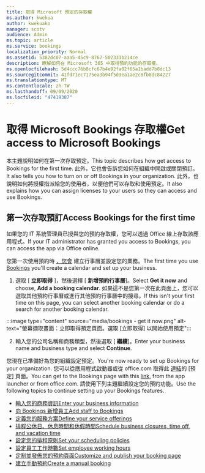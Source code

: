 ```yaml
---
title: 取得 Microsoft 預定的存取權
ms.author: kwekua
author: kwekuako
manager: scotv
audience: Admin
ms.topic: article
ms.service: bookings
localization_priority: Normal
ms.assetid: 5382dc07-aaa5-45c9-8767-502333b214ce
description: 瞭解如何在 Microsoft 365 中取得預約功能的存取權。
ms.openlocfilehash: 5d4ccc76b8cfc67b4e92fa02f65a1badd7b8dc13
ms.sourcegitcommit: 41fd71ec7175ea3b94f5d3ea1ae2c8fb8dc84227
ms.translationtype: MT
ms.contentlocale: zh-TW
ms.lasthandoff: 09/09/2020
ms.locfileid: "47419387"
---
```

# <a name="get-access-to-microsoft-bookings"></a><span data-ttu-id="7cd1c-103">取得 Microsoft Bookings 存取權</span><span class="sxs-lookup"><span data-stu-id="7cd1c-103">Get access to Microsoft Bookings</span></span>

<span data-ttu-id="7cd1c-104">本主題說明如何在第一次存取預定。</span><span class="sxs-lookup"><span data-stu-id="7cd1c-104">This topic describes how get access to Bookings for the first time.</span></span> <span data-ttu-id="7cd1c-105">此外，它也會告訴您如何在組織中開啟或關閉預訂。</span><span class="sxs-lookup"><span data-stu-id="7cd1c-105">It also tells you how to turn on or off Bookings in your organization.</span></span> <span data-ttu-id="7cd1c-106">此外，也說明如何將授權指派給您的使用者，以便他們可以存取和使用預定。</span><span class="sxs-lookup"><span data-stu-id="7cd1c-106">It also explains how you can assign licenses to your users so they can access and use Bookings.</span></span>

## <a name="access-bookings-for-the-first-time"></a><span data-ttu-id="7cd1c-107">第一次存取預訂</span><span class="sxs-lookup"><span data-stu-id="7cd1c-107">Access Bookings for the first time</span></span>

<span data-ttu-id="7cd1c-108">如果您的 IT 系統管理員已授與您的預約存取權，您可以透過 Office 線上存取該應用程式。</span><span class="sxs-lookup"><span data-stu-id="7cd1c-108">If your IT administrator has granted you access to Bookings, you can access the app via Office online.</span></span>

<span data-ttu-id="7cd1c-109">您第一次使用預約時 [，您會](https://outlook.office.com/bookings/onboarding) 建立行事曆並設定您的業務。</span><span class="sxs-lookup"><span data-stu-id="7cd1c-109">The first time you use [Bookings](https://outlook.office.com/bookings/onboarding) you'll create a calendar and set up your business.</span></span>

1. <span data-ttu-id="7cd1c-110">選取 [ **立即取得** ]，然後選擇 [ **新增預約行事曆**]。</span><span class="sxs-lookup"><span data-stu-id="7cd1c-110">Select **Get it now** and choose, **Add a booking calendar**.</span></span> <span data-ttu-id="7cd1c-111">如果這不是您第一次在此頁面上，您可以選取其他預約行事曆或進行其他預約行事曆中的搜尋。</span><span class="sxs-lookup"><span data-stu-id="7cd1c-111">If this isn't your first time on this page, you can select another booking calendar or do a search for another booking calendar.</span></span>

:::image type="content" source="media/bookings - get it now.png" alt-text="螢幕擷取畫面：立即取得預定頁面。選取 [立即取得] 以開始使用預定":::

2. <span data-ttu-id="7cd1c-113">輸入您的公司名稱和商務類型，然後選取 [ **繼續**]。</span><span class="sxs-lookup"><span data-stu-id="7cd1c-113">Enter your business name and business type and select **Continue**.</span></span>

<span data-ttu-id="7cd1c-114">您現在已準備好為您的組織設定預定。</span><span class="sxs-lookup"><span data-stu-id="7cd1c-114">You're now ready to set up Bookings for your organization.</span></span> <span data-ttu-id="7cd1c-115">您可以從應用程式啟動器或從 office.com 取得此 [連結](https://outlook.office.com/bookings/onboarding)的 [預定] 頁面。</span><span class="sxs-lookup"><span data-stu-id="7cd1c-115">You can get to the Bookings page with this [link](https://outlook.office.com/bookings/onboarding), from the app launcher or from office.com.</span></span> <span data-ttu-id="7cd1c-116">請使用下列主題繼續設定您的預約功能。</span><span class="sxs-lookup"><span data-stu-id="7cd1c-116">Use the following topics to continue setting up your Bookings features.</span></span>

- [<span data-ttu-id="7cd1c-117">輸入您的商務資訊</span><span class="sxs-lookup"><span data-stu-id="7cd1c-117">Enter your business information</span></span>](enter-business-information.md)
- [<span data-ttu-id="7cd1c-118">向 Bookings 新增員工</span><span class="sxs-lookup"><span data-stu-id="7cd1c-118">Add staff to Bookings</span></span>](add-staff.md)
- [<span data-ttu-id="7cd1c-119">定義您的服務方案</span><span class="sxs-lookup"><span data-stu-id="7cd1c-119">Define your service offerings</span></span>](define-service-offerings.md)
- [<span data-ttu-id="7cd1c-120">排程公休日、休息時間和休假時間</span><span class="sxs-lookup"><span data-stu-id="7cd1c-120">Schedule business closures, time off, and vacation time</span></span>](schedule-closures-time-off-vacation.md)
- [<span data-ttu-id="7cd1c-121">設定您的排程原則</span><span class="sxs-lookup"><span data-stu-id="7cd1c-121">Set your scheduling policies</span></span>](set-scheduling-policies.md)
- [<span data-ttu-id="7cd1c-122">設定員工工作時數</span><span class="sxs-lookup"><span data-stu-id="7cd1c-122">Set employee working hours</span></span>](employee-hours.md)
- [<span data-ttu-id="7cd1c-123">定制並發佈您的預約頁面</span><span class="sxs-lookup"><span data-stu-id="7cd1c-123">Customize and publish your booking page</span></span>](customize-booking-page.md)
- [<span data-ttu-id="7cd1c-124">建立手動預約</span><span class="sxs-lookup"><span data-stu-id="7cd1c-124">Create a manual booking</span></span>](create-a-manual-booking.md)